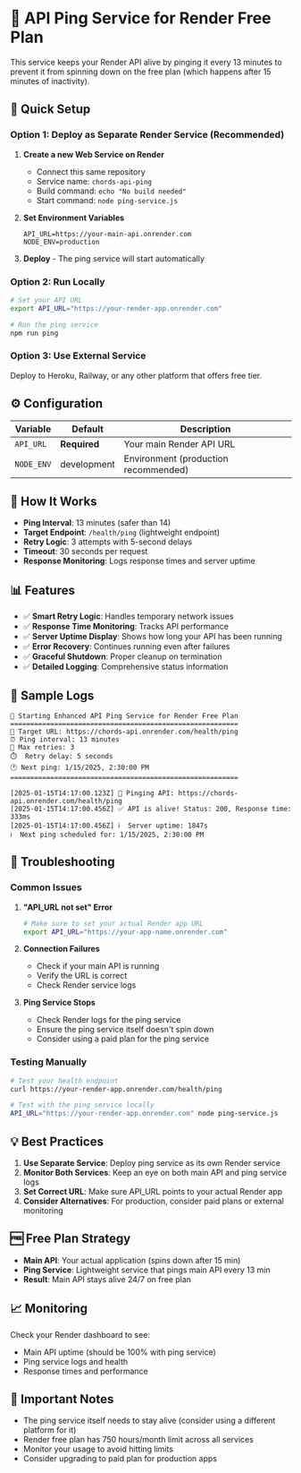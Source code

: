 # 🏓 API Ping Service for Render Free Plan

This service keeps your Render API alive by pinging it every 13 minutes to prevent it from spinning down on the free plan (which happens after 15 minutes of inactivity).

## 🚀 Quick Setup

### Option 1: Deploy as Separate Render Service (Recommended)

1. **Create a new Web Service on Render**
   - Connect this same repository
   - Service name: `chords-api-ping`
   - Build command: `echo "No build needed"`
   - Start command: `node ping-service.js`

2. **Set Environment Variables**
   ```
   API_URL=https://your-main-api.onrender.com
   NODE_ENV=production
   ```

3. **Deploy** - The ping service will start automatically

### Option 2: Run Locally

```bash
# Set your API URL
export API_URL="https://your-render-app.onrender.com"

# Run the ping service
npm run ping
```

### Option 3: Use External Service

Deploy to Heroku, Railway, or any other platform that offers free tier.

## ⚙️ Configuration

| Variable | Default | Description |
|----------|---------|-------------|
| `API_URL` | **Required** | Your main Render API URL |
| `NODE_ENV` | development | Environment (production recommended) |

## 🎯 How It Works

- **Ping Interval**: 13 minutes (safer than 14)
- **Target Endpoint**: `/health/ping` (lightweight endpoint)
- **Retry Logic**: 3 attempts with 5-second delays
- **Timeout**: 30 seconds per request
- **Response Monitoring**: Logs response times and server uptime

## 📊 Features

- ✅ **Smart Retry Logic**: Handles temporary network issues
- ✅ **Response Time Monitoring**: Tracks API performance
- ✅ **Server Uptime Display**: Shows how long your API has been running
- ✅ **Error Recovery**: Continues running even after failures
- ✅ **Graceful Shutdown**: Proper cleanup on termination
- ✅ **Detailed Logging**: Comprehensive status information

## 📝 Sample Logs

```
🚀 Starting Enhanced API Ping Service for Render Free Plan
=========================================================
📍 Target URL: https://chords-api.onrender.com/health/ping
⏰ Ping interval: 13 minutes
🔄 Max retries: 3
⏱️  Retry delay: 5 seconds
🕐 Next ping: 1/15/2025, 2:30:00 PM
=========================================================

[2025-01-15T14:17:00.123Z] 🏓 Pinging API: https://chords-api.onrender.com/health/ping
[2025-01-15T14:17:00.456Z] ✅ API is alive! Status: 200, Response time: 333ms
[2025-01-15T14:17:00.456Z] ℹ️  Server uptime: 1847s
ℹ️  Next ping scheduled for: 1/15/2025, 2:30:00 PM
```

## 🔧 Troubleshooting

### Common Issues

1. **"API_URL not set" Error**
   ```bash
   # Make sure to set your actual Render app URL
   export API_URL="https://your-app-name.onrender.com"
   ```

2. **Connection Failures**
   - Check if your main API is running
   - Verify the URL is correct
   - Check Render service logs

3. **Ping Service Stops**
   - Check Render logs for the ping service
   - Ensure the ping service itself doesn't spin down
   - Consider using a paid plan for the ping service

### Testing Manually

```bash
# Test your health endpoint
curl https://your-render-app.onrender.com/health/ping

# Test with the ping service locally
API_URL="https://your-render-app.onrender.com" node ping-service.js
```

## 💡 Best Practices

1. **Use Separate Service**: Deploy ping service as its own Render service
2. **Monitor Both Services**: Keep an eye on both main API and ping service logs
3. **Set Correct URL**: Make sure API_URL points to your actual Render app
4. **Consider Alternatives**: For production, consider paid plans or external monitoring

## 🆓 Free Plan Strategy

- **Main API**: Your actual application (spins down after 15 min)
- **Ping Service**: Lightweight service that pings main API every 13 min
- **Result**: Main API stays alive 24/7 on free plan

## 📈 Monitoring

Check your Render dashboard to see:
- Main API uptime (should be 100% with ping service)
- Ping service logs and health
- Response times and performance

## 🚨 Important Notes

- The ping service itself needs to stay alive (consider using a different platform for it)
- Render free plan has 750 hours/month limit across all services
- Monitor your usage to avoid hitting limits
- Consider upgrading to paid plan for production apps